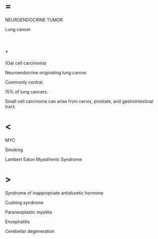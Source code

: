 # =

NEUROENDOCRINE TUMOR

Lung cancer

# .

(Oat cell carcinoma)

Neuroendocrine originating lung cancer.

Commonly central.

15% of lung cancers.

Small cell carcinoma can arise from cervix, prostate, and gastrointestinal tract.

# <

MYC

Smoking

Lambert Eaton Myasthenic Syndrome

# >

Syndrome of inappropriate antidiuretic hormone

Cushing syndrome

Paraneoplastic myelitis

Encephalitis

Cerebellar degeneration
